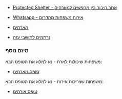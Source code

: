- [Protected Shelter - אתר חיבור בין מחפשים למארחים](<https://protected-shelter.vercel.app/>)

- [Whatsapp - אירוח משפחות מהדרום](<https://chat.whatsapp.com/E6GofQiyosDLndYKKCcC4v>)

- [מארחים](<https://mearhim.vercel.app/>)

- [נרתמים לתושבי עזה](<https://sites.google.com/gshr.co.il/nirtamim/%D7%91%D7%99%D7%AA?authuser=0>)

### מיזם נוסף
משפחות שיכולות לארח - נא למלא את הטופס הבא:

- [טופס מארחים](<https://forms.gle/dsZBUqdmJM6EbBPN8>)

משפחות שצריכות אירוח - נא למלא את הטופס הבא:

- [טופס אורחים](<https://forms.gle/QNM6m3vVLnAh82wb6>)
